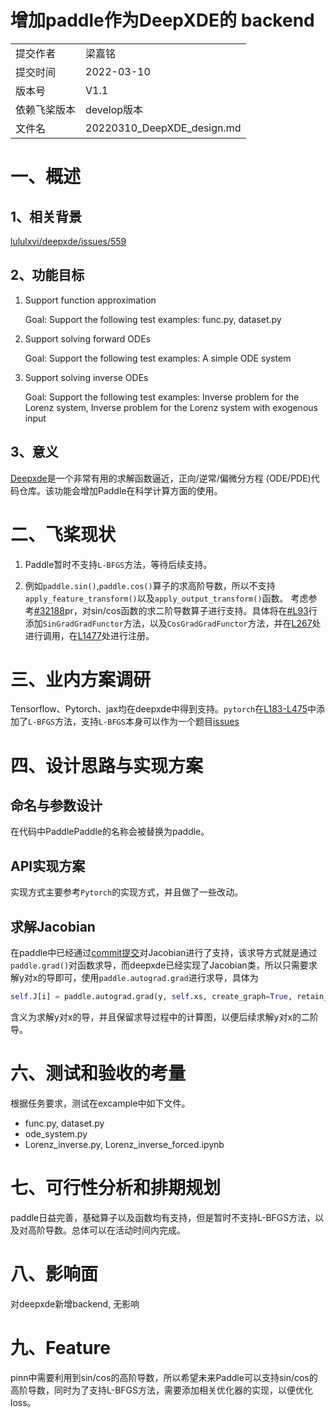# 增加paddle作为DeepXDE的 backend

| |  |
|---|---|
|提交作者 | 梁嘉铭 |
|提交时间 | 2022-03-10 |
|版本号 | V1.1 |
|依赖飞桨版本 | develop版本 |
|文件名 | 20220310_DeepXDE_design.md|

# 一、概述

## 1、相关背景

[lululxvi/deepxde/issues/559](https://github.com/lululxvi/deepxde/issues/559)

## 2、功能目标

1. Support function approximation
   
   Goal: Support the following test examples: func.py, dataset.py

2. Support solving forward ODEs
   
   Goal: Support the following test examples: A simple ODE system

3. Support solving inverse ODEs

    Goal: Support the following test examples: Inverse problem for the Lorenz system, Inverse problem for the Lorenz system with exogenous input


## 3、意义

[Deepxde](https://github.com/lululxvi/deepxde)是一个非常有用的求解函数逼近，正向/逆常/偏微分方程 (ODE/PDE)代码仓库。该功能会增加Paddle在科学计算方面的使用。

# 二、飞桨现状

1. Paddle暂时不支持`L-BFGS`方法，等待后续支持。

2. 例如`paddle.sin()`,`paddle.cos()`算子的求高阶导数，所以不支持`apply_feature_transform()`以及`apply_output_transform()`函数。
考虑参考[#32188](https://github.com/PaddlePaddle/Paddle/pull/32188)pr，对sin/cos函数的求二阶导数算子进行支持。具体将在[#L93](https://github.com/PaddlePaddle/Paddle/blob/develop/paddle/phi/kernels/funcs/activation_functor.h#L93)行添加`SinGradGradFunctor`方法，以及`CosGradGradFunctor`方法，并在[L267](https://github.com/PaddlePaddle/Paddle/blob/develop/paddle/fluid/operators/activation_op.h#L267)处进行调用，在[L1477](https://github.com/PaddlePaddle/Paddle/blob/develop/paddle/fluid/operators/activation_op.cc#L1477)处进行注册。

# 三、业内方案调研

Tensorflow、Pytorch、jax均在deepxde中得到支持。`pytorch`在[L183-L475](https://github.com/pytorch/pytorch/blob/master/torch/optim/lbfgs.py#L183-L475)中添加了`L-BFGS`方法，支持`L-BFGS`本身可以作为一个题目[issues](https://github.com/PaddlePaddle/Paddle/issues/36002)

# 四、设计思路与实现方案

## 命名与参数设计

在代码中PaddlePaddle的名称会被替换为paddle。

## API实现方案

实现方式主要参考`Pytorch`的实现方式，并且做了一些改动。

## 求解Jacobian

在paddle中已经通过[commit提交](https://github.com/PaddlePaddle/Paddle/commit/ec2f68e85d413655d5774d03fb81c5ba13db54cd)对Jacobian进行了支持，该求导方式就是通过`paddle.grad()`对函数求导，而deepxde已经实现了Jacobian类，所以只需要求解y对x的导即可，使用`paddle.autograd.grad`进行求导，具体为

```python
self.J[i] = paddle.autograd.grad(y, self.xs, create_graph=True, retain_graph=True)[0]
```

含义为求解y对x的导，并且保留求导过程中的计算图，以便后续求解y对x的二阶导。

# 六、测试和验收的考量

根据任务要求，测试在excample中如下文件。
-  func.py, dataset.py
-  ode_system.py
-  Lorenz_inverse.py, Lorenz_inverse_forced.ipynb

# 七、可行性分析和排期规划

paddle日益完善，基础算子以及函数均有支持，但是暂时不支持L-BFGS方法，以及对高阶导数。总体可以在活动时间内完成。

# 八、影响面
对deepxde新增backend, 无影响

# 九、Feature
pinn中需要利用到sin/cos的高阶导数，所以希望未来Paddle可以支持sin/cos的高阶导数，同时为了支持L-BFGS方法，需要添加相关优化器的实现，以便优化loss。